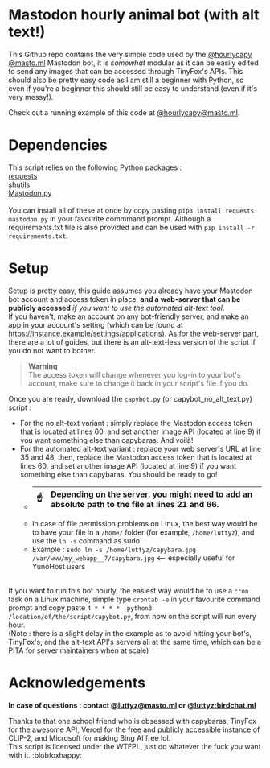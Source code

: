 # Mastodon hourly animal bot (with alt text!)

This Github repo contains the very simple code used by the <a rel="me" href="https://masto.ml/@hourlycapy">@hourlycapy​@masto.ml</a> Mastodon bot, it is *somewhat* modular as it can be easily edited to send any images that can be accessed through TinyFox's APIs. This should also be pretty easy code as I am still a beginner with Python, so even if you're a beginner this should still be easy to understand (even if it's very messy!).

Check out a running example of this code at <a href="https://masto.ml/@hourlycapy">@hourlycapy​@masto.ml</a>.

# Dependencies

This script relies on the following Python packages :<br>
<a href="https://pypi.org/project/requests/">requests</a><br>
<a href="https://pypi.org/project/shutils/">shutils</a><br>
<a href="https://pypi.org/project/Mastodon.py/">Mastodon.py</a><br>
<br>You can install all of these at once by copy pasting `pip3 install requests mastodon.py` in your favourite commmand prompt. Although a requirements.txt file is also provided and can be used with `pip install -r requirements.txt`.

# Setup

Setup is pretty easy, this guide assumes you already have your Mastodon bot account and access token in place, **and a web-server that can be publicly accessed** *if you want to use the automated alt-text tool*.
<br> If you haven't, make an account on any bot-friendly server, and make an app in your account's setting (which can be found at https://instance.example/settings/applications). As for the web-server part, there are a lot of guides, but there is an alt-text-less version of the script if you do not want to bother.
> **Warning**<br>
> The access token will change whenever you log-in to your bot's account, make sure to change it back in your script's file if you do.

Once you are ready, download the `capybot.py` (or capybot_no_alt_text.py) script :
* For the no alt-text variant : simply replace the Mastodon access token that is located at lines 60, and set another image API (located at line 9) if you want something else than capybaras. And voilà!
* For the automated alt-text variant : replace your web server's URL at line 35 and 48, then, replace the Mastodon access token that is located at lines 60, and set another image API (located at line 9) if you want something else than capybaras. You should be ready to go!
   * | :point_up:    | Depending on the server, you might need to add an absolute path to the file at lines 21 and 66. |
     |---------------|:------------------------|
   * In case of file permission problems on Linux, the best way would be to have your file in a `/home/` folder (for example, `/home/luttyz`), and use the `ln -s` command as sudo
   * Example : `sudo ln -s /home/luttyz/capybara.jpg /var/www/my_webapp__7/capybara.jpg` <-- especially useful for YunoHost users

<br> If you want to run this bot hourly, the easiest way would be to use a `cron` task on a Linux machine, simple type `crontab -e` in your favourite command prompt and copy paste `4 * * * *  python3 /location/of/the/script/capybot.py`, from now on the script will run every hour.<br>
(Note : there is a slight delay in the example as to avoid hitting your bot's, TinyFox's, and the alt-text API's servers all at the same time, which can be a PITA for server maintainers when at scale)

# Acknowledgements

**In case of questions : contact <a href="https://masto.ml/@luttyz">@luttyz​@masto.ml</a> or <a href="https://matrix.to/#/@luttyz:birdchat.ml">@luttyz:birdchat.ml</a>** 

Thanks to that one school friend who is obsessed with capybaras, TinyFox for the awesome API, Vercel for the free and publicly accessible instance of CLIP-2, and Microsoft for making Bing AI free lol.
<br> This script is licensed under the WTFPL, just do whatever the fuck you want with it. :blobfoxhappy:
